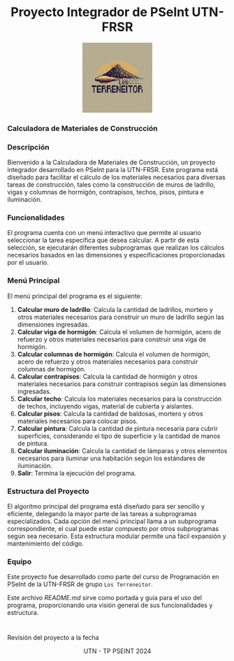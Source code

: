 <div align="center">
<h1>Proyecto Integrador de PSeInt UTN-FRSR</h1>
    <img src="https://raw.githubusercontent.com/solidsnk86/class-git/master/logo_los_terreneitor.jpg" width="160" height="160" />
</div>

<h3>Calculadora de Materiales de Construcción</h3>

### Descripción

Bienvenido a la Calculadora de Materiales de Construcción, un proyecto integrador desarrollado en PSeInt para la UTN-FRSR. Este programa está diseñado para facilitar el cálculo de los materiales necesarios para diversas tareas de construcción, tales como la construcción de muros de ladrillo, vigas y columnas de hormigón, contrapisos, techos, pisos, pintura e iluminación.

### Funcionalidades

El programa cuenta con un menú interactivo que permite al usuario seleccionar la tarea específica que desea calcular. A partir de esta selección, se ejecutarán diferentes subprogramas que realizan los cálculos necesarios basados en las dimensiones y especificaciones proporcionadas por el usuario.

### Menú Principal

El menú principal del programa es el siguiente:

1. **Calcular muro de ladrillo**: Calcula la cantidad de ladrillos, mortero y otros materiales necesarios para construir un muro de ladrillo según las dimensiones ingresadas.
2. **Calcular viga de hormigón**: Calcula el volumen de hormigón, acero de refuerzo y otros materiales necesarios para construir una viga de hormigón.
3. **Calcular columnas de hormigón**: Calcula el volumen de hormigón, acero de refuerzo y otros materiales necesarios para construir columnas de hormigón.
4. **Calcular contrapisos**: Calcula la cantidad de hormigón y otros materiales necesarios para construir contrapisos según las dimensiones ingresadas.
5. **Calcular techo**: Calcula los materiales necesarios para la construcción de techos, incluyendo vigas, material de cubierta y aislantes.
6. **Calcular pisos**: Calcula la cantidad de baldosas, mortero y otros materiales necesarios para colocar pisos.
7. **Calcular pintura**: Calcula la cantidad de pintura necesaria para cubrir superficies, considerando el tipo de superficie y la cantidad de manos de pintura.
8. **Calcular iluminación**: Calcula la cantidad de lámparas y otros elementos necesarios para iluminar una habitación según los estándares de iluminación.
9. **Salir**: Termina la ejecución del programa.

### Estructura del Proyecto

El algoritmo principal del programa está diseñado para ser sencillo y eficiente, delegando la mayor parte de las tareas a subprogramas especializados. Cada opción del menú principal llama a un subprograma correspondiente, el cual puede estar compuesto por otros subprogramas según sea necesario. Esta estructura modular permite una fácil expansión y mantenimiento del código.

### Equipo

Este proyecto fue desarrollado como parte del curso de Programación en PSeInt de la UTN-FRSR de grupo `Los Terreneitor`.

Este archivo *README.md* sirve como portada y guía para el uso del programa, proporcionando una visión general de sus funcionalidades y estructura.

#

Revisión del proyecto a la fecha 

<div align="center">
UTN - TP PSEINT 2024
</div>



